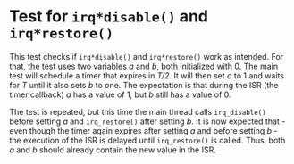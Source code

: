 # Test for `irq*disable()` and `irq*restore()`

This test checks if `irq*disable()` and `irq*restore()` work as intended. For
that, the test uses two variables *a* and *b*, both initialized with 0. The main
test will schedule a timer that expires in *T/2*. It will then set *a* to 1 and
waits for *T* until it also sets *b* to one. The expectation is that during the
ISR (the timer callback) *a* has a value of 1, but *b* still has a value of 0.

The test is repeated, but this time the main thread calls `irq_disable()`
before setting *a* and `irq_restore()` after setting *b*. It is now expected
that - even though the timer again expires after setting *a* and before setting
*b* - the execution of the ISR is delayed until `irq_restore()` is called. Thus,
both *a* and *b* should already contain the new value in the ISR.
